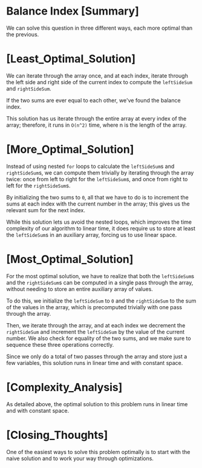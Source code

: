 # Balance Index [Summary]

We can solve this question in three different ways, each more optimal than the previous.

# [Least_Optimal_Solution]

We can iterate through the array once, and at each index, iterate through the left side and right side of the current index to compute the `leftSideSum` and `rightSideSum`.

If the two sums are ever equal to each other, we've found the balance index.

This solution has us iterate through the entire array at every index of the array; therefore, it runs in `O(n^2)` time, where n is the length of the array.

# [More_Optimal_Solution]

Instead of using nested `for` loops to calculate the `leftSideSum`s and `rightSideSum`s, we can compute them trivially by iterating through the array twice: once from left to right for the `leftSideSum`s, and once from right to left for the `rightSideSum`s.

By initializing the two sums to `0`, all that we have to do is to increment the sums at each index with the current number in the array; this gives us the relevant sum for the next index.

While this solution lets us avoid the nested loops, which improves the time complexity of our algorithm to linear time, it does require us to store at least the `leftSideSum`s in an auxiliary array, forcing us to use linear space.

# [Most_Optimal_Solution]

For the most optimal solution, we have to realize that both the `leftSideSum`s and the `rightSideSum`s can be computed in a single pass through the array, without needing to store an entire auxiliary array of values.

To do this, we initialize the `leftSideSum` to `0` and the `rightSideSum` to the sum of the values in the array, which is precomputed trivially with one pass through the array.

Then, we iterate through the array, and at each index we decrement the `rightSideSum` and increment the `leftSideSum` by the value of the current number. We also check for equality of the two sums, and we make sure to sequence these three operations correctly.

Since we only do a total of two passes through the array and store just a few variables, this solution runs in linear time and with constant space.

# [Complexity_Analysis]

As detailed above, the optimal solution to this problem runs in linear time and with constant space.

# [Closing_Thoughts]

One of the easiest ways to solve this problem optimally is to start with the naive solution and to work your way through optimizations.
